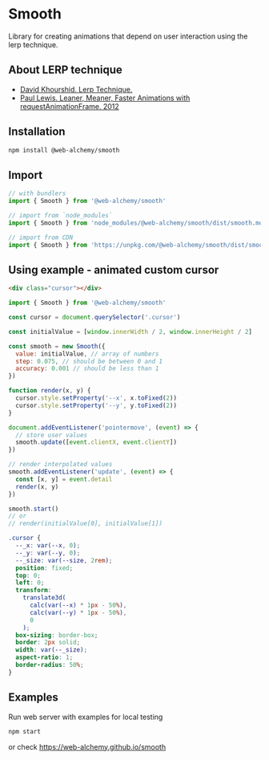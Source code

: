 # Smooth

Library for creating animations that depend on user interaction using the lerp technique.

## About LERP technique

- [David Khourshid. Lerp Technique.](https://frontendmasters.com/courses/css-animations/lerp-technique/)
- [Paul Lewis. Leaner, Meaner, Faster Animations with requestAnimationFrame. 2012](http://web.archive.org/web/20200421173252/https://www.html5rocks.com/en/tutorials/speed/animations/)

## Installation

```bash
npm install @web-alchemy/smooth
```

## Import

```javascript
// with bundlers
import { Smooth } from '@web-alchemy/smooth'

// import from `node_modules`
import { Smooth } from 'node_modules/@web-alchemy/smooth/dist/smooth.module.js'

// import from CDN
import { Smooth } from 'https://unpkg.com/@web-alchemy/smooth/dist/smooth.module.js'
```

## Using example - animated custom cursor

```html
<div class="cursor"></div>
```

```javascript
import { Smooth } from '@web-alchemy/smooth'

const cursor = document.querySelector('.cursor')

const initialValue = [window.innerWidth / 2, window.innerHeight / 2]

const smooth = new Smooth({
  value: initialValue, // array of numbers
  step: 0.075, // should be between 0 and 1
  accuracy: 0.001 // should be less than 1
})

function render(x, y) {
  cursor.style.setProperty('--x', x.toFixed(2))
  cursor.style.setProperty('--y', y.toFixed(2))
}

document.addEventListener('pointermove', (event) => {
  // store user values
  smooth.update([event.clientX, event.clientY])
})

// render interpolated values
smooth.addEventListener('update', (event) => {
  const [x, y] = event.detail
  render(x, y)
})

smooth.start()
// or
// render(initialValue[0], initialValue[1])
```

```css
.cursor {
  --_x: var(--x, 0);
  --_y: var(--y, 0);
  --_size: var(--size, 2rem);
  position: fixed;
  top: 0;
  left: 0;
  transform:
    translate3d(
      calc(var(--x) * 1px - 50%),
      calc(var(--y) * 1px - 50%),
      0
    );
  box-sizing: border-box;
  border: 2px solid;
  width: var(--_size);
  aspect-ratio: 1;
  border-radius: 50%;
}
```

## Examples

Run web server with examples for local testing

```bash
npm start
```

or check https://web-alchemy.github.io/smooth